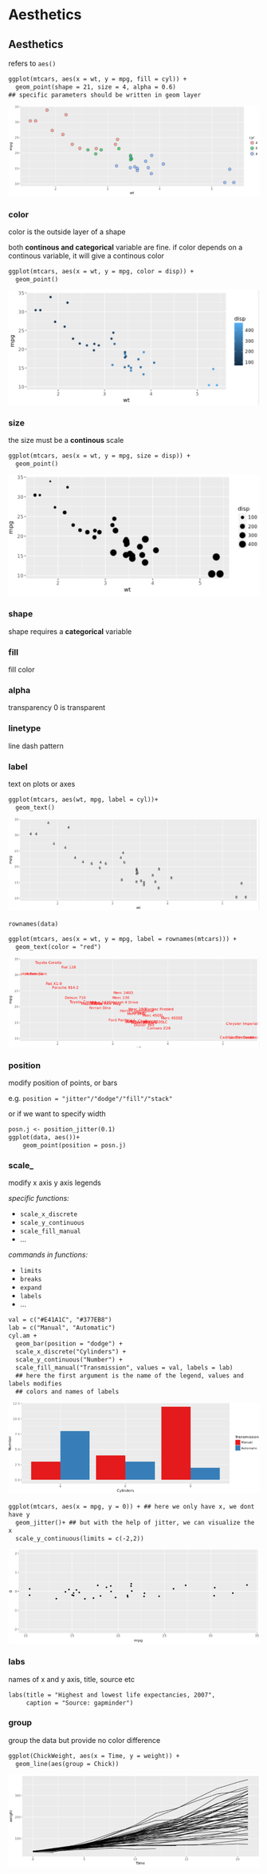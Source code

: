 # Aesthetics

## Aesthetics

refers to `aes()`

```text
ggplot(mtcars, aes(x = wt, y = mpg, fill = cyl)) +
  geom_point(shape = 21, size = 4, alpha = 0.6) 
## specific parameters should be written in geom layer
```

![](../../../.gitbook/assets/image%20%28153%29.png)

### color

color is the outside layer of a shape

both **continous and categorical** variable are fine. if color depends on a continous variable, it will give a continous color

```text
ggplot(mtcars, aes(x = wt, y = mpg, color = disp)) +
  geom_point()
```

![](../../../.gitbook/assets/image%20%28140%29.png)

### size

the size must be a **continous** scale

```text
ggplot(mtcars, aes(x = wt, y = mpg, size = disp)) +
  geom_point()
```

![](../../../.gitbook/assets/image%20%28143%29.png)

### shape

shape requires a **categorical** variable

### fill

fill color

### alpha

transparency 0 is transparent

### linetype

line dash pattern

### label

text on plots or axes

```text
ggplot(mtcars, aes(wt, mpg, label = cyl))+
  geom_text()
```

![](../../../.gitbook/assets/image%20%28136%29.png)

`rownames(data)`

```text
ggplot(mtcars, aes(x = wt, y = mpg, label = rownames(mtcars))) +
  geom_text(color = "red")
```

![](../../../.gitbook/assets/image%20%28142%29.png)

### position

modify position of points, or bars

e.g. `position = "jitter"/"dodge"/"fill"/"stack"`

or if we want to specify width

```text
posn.j <- position_jitter(0.1)
ggplot(data, aes())+
    geom_point(position = posn.j)
```

### scale\_

modify x axis y axis legends

_specific functions:_

* `scale_x_discrete` 
* `scale_y_continuous`
* `scale_fill_manual`
* ...

_commands in functions:_

* `limits`
* `breaks`
* `expand`
* `labels`
* ...

```text
val = c("#E41A1C", "#377EB8")
lab = c("Manual", "Automatic")
cyl.am +
  geom_bar(position = "dodge") +
  scale_x_discrete("Cylinders") + 
  scale_y_continuous("Number") +
  scale_fill_manual("Transmission", values = val, labels = lab) 
  ## here the first argument is the name of the legend, values and labels modifies
  ## colors and names of labels
```

![](../../../.gitbook/assets/image%20%28138%29.png)

```text
ggplot(mtcars, aes(x = mpg, y = 0)) + ## here we only have x, we dont have y
  geom_jitter()+ ## but with the help of jitter, we can visualize the x
  scale_y_continuous(limits = c(-2,2))
```

![](../../../.gitbook/assets/image%20%28156%29.png)

### labs

names of x and y axis, title, source etc

```text
labs(title = "Highest and lowest life expectancies, 2007", 
     caption = "Source: gapminder")
```

### group

group the data but provide no color difference

```text
ggplot(ChickWeight, aes(x = Time, y = weight)) +
  geom_line(aes(group = Chick))
```

![](../../../.gitbook/assets/image%20%28176%29.png)







